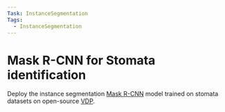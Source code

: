 ```yaml
---
Task: InstanceSegmentation
Tags:
  - InstanceSegmentation
---
```


# Mask R-CNN for Stomata identification

Deploy the instance segmentation [Mask R-CNN](https://github.com/onnx/models/blob/main/vision/object_detection_segmentation/mask-rcnn/model/MaskRCNN-10.onnx) model trained on stomata datasets on open-source [VDP](https://github.com/instill-ai/vdp).
